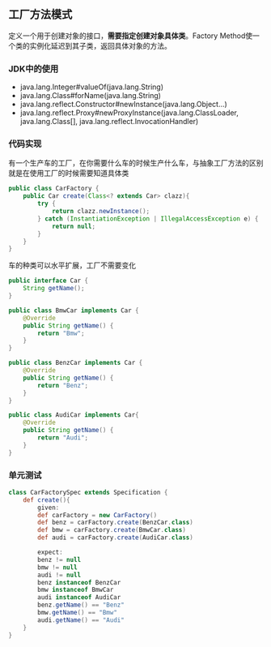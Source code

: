 ## 工厂方法模式
定义一个用于创建对象的接口，**需要指定创建对象具体类**。Factory Method使一个类的实例化延迟到其子类，返回具体对象的方法。

### JDK中的使用
- java.lang.Integer#valueOf(java.lang.String)
- java.lang.Class#forName(java.lang.String)
- java.lang.reflect.Constructor#newInstance(java.lang.Object...)
- java.lang.reflect.Proxy#newProxyInstance(java.lang.ClassLoader, java.lang.Class[], java.lang.reflect.InvocationHandler)

### 代码实现
有一个生产车的工厂，在你需要什么车的时候生产什么车，与抽象工厂方法的区别就是在使用工厂的时候需要知道具体类
```java
public class CarFactory {
    public Car create(Class<? extends Car> clazz){
        try {
            return clazz.newInstance();
        } catch (InstantiationException | IllegalAccessException e) {
            return null;
        }
    }
}
```
车的种类可以水平扩展，工厂不需要变化  
```java
public interface Car {
    String getName();
}

public class BmwCar implements Car {
    @Override
    public String getName() {
        return "Bmw";
    }
}

public class BenzCar implements Car {
    @Override
    public String getName() {
        return "Benz";
    }
}

public class AudiCar implements Car{
    @Override
    public String getName() {
        return "Audi";
    }
}
```

### 单元测试 
```groovy
class CarFactorySpec extends Specification {
    def create(){
        given:
        def carFactory = new CarFactory()
        def benz = carFactory.create(BenzCar.class)
        def bmw = carFactory.create(BmwCar.class)
        def audi = carFactory.create(AudiCar.class)

        expect:
        benz != null
        bmw != null
        audi != null
        benz instanceof BenzCar
        bmw instanceof BmwCar
        audi instanceof AudiCar
        benz.getName() == "Benz"
        bmw.getName() == "Bmw"
        audi.getName() == "Audi"
    }
}
```